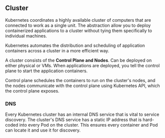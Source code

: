 ## Cluster

Kubernetes coordinates a highly available cluster of computers that are connected to work as a single unit. The abstraction allow you to deploy containerized applications to a cluster without tying them specifically to individual machines.

Kubernetes automates the distribution and scheduling of application containers across a cluster in a more efficient way.

A cluster consists of the **Control Plane and Nodes**. Can be deployed on either physical or VMs. When applications are deployed, you tell the control plane to start the application containers.

Control plane schedules the containers to run on the cluster's nodes, and the nodes communicate with the control plane using Kubernetes API, which the control plane exposes.

### DNS

Every Kubernetes cluster has an internal DNS service that is vital to service discovery. The cluster's DNS service has a static IP address that is hard-coded into every Pod on the cluster. This ensures every container and Pod can locate it and use it for discovery.
